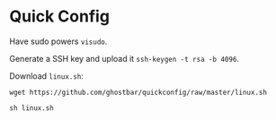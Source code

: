 Quick Config
============

Have sudo powers `visudo`.

Generate a SSH key and upload it `ssh-keygen -t rsa -b 4096`.

Download `linux.sh`:

    wget https://github.com/ghostbar/quickconfig/raw/master/linux.sh

`sh linux.sh`
